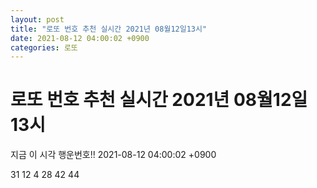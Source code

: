 ```yaml
---
layout: post
title: "로또 번호 추천 실시간 2021년 08월12일13시"
date: 2021-08-12 04:00:02 +0900
categories: 로또
---
```


# 로또 번호 추천 실시간 2021년 08월12일13시

지금 이 시각 행운번호!! 2021-08-12 04:00:02 +0900

 31  12  4  28  42  44 

